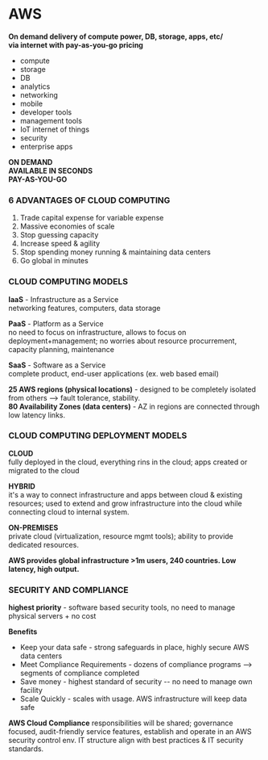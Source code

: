 # AWS 
**On demand delivery of compute power, DB, storage, apps, etc/\
via internet with pay-as-you-go pricing**

* compute               
* storage
* DB
* analytics
* networking
* mobile
* developer tools
* management tools
* IoT internet of things
* security
* enterprise apps 

**ON DEMAND** \
**AVAILABLE IN SECONDS** \
**PAY-AS-YOU-GO** 

### 6 ADVANTAGES OF CLOUD COMPUTING
1. Trade capital expense for variable expense
2. Massive economies of scale
3. Stop guessing capacity
4. Increase speed & agility
5. Stop spending money running & maintaining data centers
6. Go global in minutes

### CLOUD COMPUTING MODELS

**IaaS** - Infrastructure as a Service \
networking features, computers, data storage

**PaaS** - Platform as a Service \
no need to focus on infrastructure, allows to focus on deployment+management; no worries about resource procurrement, capacity planning, maintenance

**SaaS** - Software as a Service \
complete product, end-user applications (ex. web based email)

**25 AWS regions (physical locations)** - designed to be completely isolated from others --> fault tolerance, stability.  \
**80 Availability Zones (data centers)** - AZ in regions are connected through low latency links.

### CLOUD COMPUTING DEPLOYMENT MODELS

**CLOUD** \
fully deployed in the cloud, everything rins in the cloud; apps created or migrated to the cloud

**HYBRID** \
it's a way to connect infrastructure and apps between cloud & existing resources; used to extend and grow infrastructure into the cloud while connecting cloud to internal system.

**ON-PREMISES** \
private cloud (virtualization, resource mgmt tools); ability to provide dedicated resources. 

**AWS provides global infrastructure >1m users, 240 countries. Low latency, high output.**

### SECURITY AND COMPLIANCE

**highest priority** - software based security tools, no need to manage physical servers + no cost


**Benefits** 
* Keep your data safe - strong safeguards in place, highly secure AWS data centers
* Meet Compliance Requirements - dozens of compliance programs --> segments of compliance completed
* Save money - highest standard of security -- no need to manage own facility
* Scale Quickly - scales with usage. AWS infrastructure will keep data safe

**AWS Cloud Compliance** 
responsibilities will be shared; governance focused, audit-friendly service features, establish and operate in an AWS security control env. IT structure align with best practices & IT security standards.







